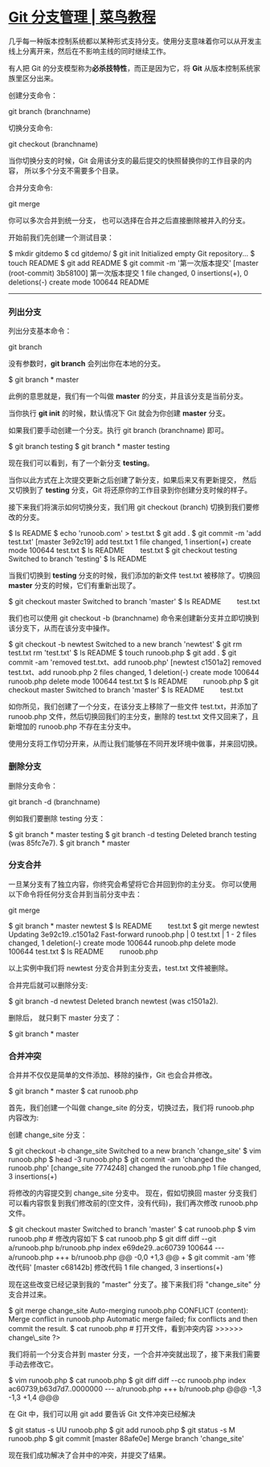 # [Git 分支管理 | 菜鸟教程](https://www.runoob.com/git/git-branch.html)

几乎每一种版本控制系统都以某种形式支持分支。使用分支意味着你可以从开发主线上分离开来，然后在不影响主线的同时继续工作。

有人把 Git 的分支模型称为**必杀技特性**，而正是因为它，将 **Git** 从版本控制系统家族里区分出来。

创建分支命令：

git branch (branchname)

切换分支命令:

git checkout (branchname)

当你切换分支的时候，Git 会用该分支的最后提交的快照替换你的工作目录的内容， 所以多个分支不需要多个目录。

合并分支命令:

git merge 

你可以多次合并到统一分支， 也可以选择在合并之后直接删除被并入的分支。

开始前我们先创建一个测试目录：

$ mkdir gitdemo
$ cd gitdemo/ $ git init Initialized empty Git repository... $ touch README
$ git add README
$ git commit \-m '第一次版本提交' \[master (root\-commit) 3b58100\] 第一次版本提交 1 file changed, 0 insertions(+), 0 deletions(-) create mode 100644 README

___

### 列出分支

列出分支基本命令：

git branch

没有参数时，**git branch** 会列出你在本地的分支。

$ git branch \* master

此例的意思就是，我们有一个叫做 **master** 的分支，并且该分支是当前分支。

当你执行 **git init** 的时候，默认情况下 Git 就会为你创建 **master** 分支。

如果我们要手动创建一个分支。执行 git branch (branchname) 即可。

$ git branch testing
$ git branch \* master
  testing

现在我们可以看到，有了一个新分支 **testing**。

当你以此方式在上次提交更新之后创建了新分支，如果后来又有更新提交， 然后又切换到了 **testing** 分支，Git 将还原你的工作目录到你创建分支时候的样子。

接下来我们将演示如何切换分支，我们用 git checkout (branch) 切换到我们要修改的分支。

$ ls
README
$ echo 'runoob.com' \> test.txt
$ git add . $ git commit \-m 'add test.txt' \[master 3e92c19\] add test.txt 1 file changed, 1 insertion(+) create mode 100644 test.txt
$ ls
README        test.txt
$ git checkout testing Switched to branch 'testing' $ ls
README

当我们切换到 **testing** 分支的时候，我们添加的新文件 test.txt 被移除了。切换回 **master** 分支的时候，它们有重新出现了。

$ git checkout master Switched to branch 'master' $ ls
README        test.txt

我们也可以使用 git checkout -b (branchname) 命令来创建新分支并立即切换到该分支下，从而在该分支中操作。

$ git checkout \-b newtest Switched to a new branch 'newtest' $ git rm test.txt 
rm 'test.txt' $ ls
README
$ touch runoob.php
$ git add . $ git commit \-am 'removed test.txt、add runoob.php' \[newtest c1501a2\] removed test.txt、add runoob.php 2 files changed, 1 deletion(-) create mode 100644 runoob.php delete mode 100644 test.txt
$ ls
README        runoob.php
$ git checkout master Switched to branch 'master' $ ls
README        test.txt 

如你所见，我们创建了一个分支，在该分支上移除了一些文件 test.txt，并添加了 runoob.php 文件，然后切换回我们的主分支，删除的 test.txt 文件又回来了，且新增加的 runoob.php 不存在主分支中。

使用分支将工作切分开来，从而让我们能够在不同开发环境中做事，并来回切换。

### 删除分支

删除分支命令：

git branch \-d (branchname)

例如我们要删除 testing 分支：

$ git branch \* master
  testing
$ git branch \-d testing Deleted branch testing (was 85fc7e7). $ git branch \* master

### 分支合并

一旦某分支有了独立内容，你终究会希望将它合并回到你的主分支。 你可以使用以下命令将任何分支合并到当前分支中去：

git merge

$ git branch \* master
  newtest
$ ls
README        test.txt
$ git merge newtest Updating 3e92c19..c1501a2 Fast\-forward
 runoob.php | 0 test.txt | 1 \- 2 files changed, 1 deletion(-) create mode 100644 runoob.php delete mode 100644 test.txt
$ ls
README        runoob.php 

以上实例中我们将 newtest 分支合并到主分支去，test.txt 文件被删除。

合并完后就可以删除分支:

$ git branch \-d newtest Deleted branch newtest (was c1501a2).

删除后， 就只剩下 master 分支了：

$ git branch \* master

### 合并冲突

合并并不仅仅是简单的文件添加、移除的操作，Git 也会合并修改。

$ git branch \* master
$ cat runoob.php

首先，我们创建一个叫做 change\_site 的分支，切换过去，我们将 runoob.php 内容改为:

<?php
echo 'runoob'; ?>

创建 change\_site 分支：

$ git checkout \-b change\_site Switched to a new branch 'change\_site' $ vim runoob.php
$ head \-3 runoob.php <?php
echo 'runoob'; ?> $ git commit \-am 'changed the runoob.php' \[change\_site 7774248\] changed the runoob.php 1 file changed, 3 insertions(+) 

将修改的内容提交到 change\_site 分支中。 现在，假如切换回 master 分支我们可以看内容恢复到我们修改前的(空文件，没有代码)，我们再次修改 runoob.php 文件。

$ git checkout master Switched to branch 'master' $ cat runoob.php
$ vim runoob.php \# 修改内容如下 $ cat runoob.php <?php
echo 1; ?> $ git diff
diff \--git a/runoob.php b/runoob.php
index e69de29..ac60739 100644 \--- a/runoob.php +++ b/runoob.php @@ \-0,0 +1,3 @@ +<?php +echo 1; +?> $ git commit \-am '修改代码' \[master c68142b\] 修改代码 1 file changed, 3 insertions(+)

现在这些改变已经记录到我的 "master" 分支了。接下来我们将 "change\_site" 分支合并过来。

$ git merge change\_site Auto\-merging runoob.php
CONFLICT (content): Merge conflict in runoob.php Automatic merge failed; fix conflicts and then commit the result. $ cat runoob.php \# 打开文件，看到冲突内容 <?php <<<<<<< HEAD
echo 1; \======= echo 'runoob'; \>>>>>>> change\_site ?>

我们将前一个分支合并到 master 分支，一个合并冲突就出现了，接下来我们需要手动去修改它。

$ vim runoob.php 
$ cat runoob.php <?php
echo 1; echo 'runoob'; ?> $ git diff
diff \--cc runoob.php
index ac60739,b63d7d7..0000000 \--- a/runoob.php +++ b/runoob.php @@@ \-1,3 \-1,3 +1,4 @@@ <?php +echo 1; + echo 'runoob'; ?>

在 Git 中，我们可以用 git add 要告诉 Git 文件冲突已经解决

$ git status \-s
UU runoob.php
$ git add runoob.php
$ git status \-s
M  runoob.php
$ git commit \[master 88afe0e\] Merge branch 'change\_site'

现在我们成功解决了合并中的冲突，并提交了结果。
